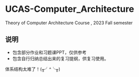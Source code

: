 # UCAS-Computer_Architecture
Theory of Computer Architecture Course , 2023 Fall semester
## 说明
- 包含部分作业和习题课PPT，仅供参考
- 包含自行归纳总结出来的复习提纲，供复习使用。

体系结构太难了！(╥╯^╰╥)